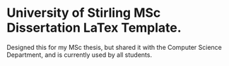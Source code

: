 # University of Stirling MSc Dissertation LaTex Template.

Designed this for my MSc thesis, but shared it with the Computer Science Department, and is currently used by all students.
